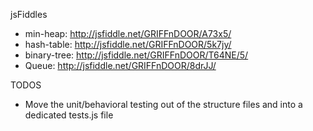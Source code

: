 jsFiddles
- min-heap: 	http://jsfiddle.net/GRIFFnDOOR/A73x5/
- hash-table: 	http://jsfiddle.net/GRIFFnDOOR/5k7jy/
- binary-tree: 	http://jsfiddle.net/GRIFFnDOOR/T64NE/5/
- Queue: 		http://jsfiddle.net/GRIFFnDOOR/8drJJ/


TODOS
- Move the unit/behavioral testing out of the structure files and into a dedicated tests.js file
